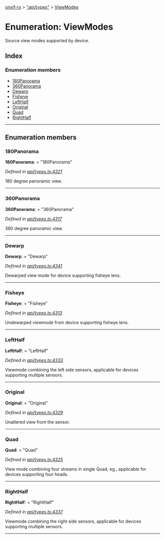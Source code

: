 [onvif-rx](../README.md) > ["api/types"](../modules/_api_types_.md) > [ViewModes](../enums/_api_types_.viewmodes.md)

# Enumeration: ViewModes

Source view modes supported by device.

## Index

### Enumeration members

* [180Panorama](_api_types_.viewmodes.md#180panorama)
* [360Panorama](_api_types_.viewmodes.md#360panorama)
* [Dewarp](_api_types_.viewmodes.md#dewarp)
* [Fisheye](_api_types_.viewmodes.md#fisheye)
* [LeftHalf](_api_types_.viewmodes.md#lefthalf)
* [Original](_api_types_.viewmodes.md#original)
* [Quad](_api_types_.viewmodes.md#quad)
* [RightHalf](_api_types_.viewmodes.md#righthalf)

---

## Enumeration members

<a id="180panorama"></a>

###  180Panorama

**180Panorama**:  = "180Panorama"

*Defined in [api/types.ts:4321](https://github.com/patrickmichalina/onvif-rx/blob/1596479/src/api/types.ts#L4321)*

180 degree panoramic view.

___
<a id="360panorama"></a>

###  360Panorama

**360Panorama**:  = "360Panorama"

*Defined in [api/types.ts:4317](https://github.com/patrickmichalina/onvif-rx/blob/1596479/src/api/types.ts#L4317)*

360 degree panoramic view.

___
<a id="dewarp"></a>

###  Dewarp

**Dewarp**:  = "Dewarp"

*Defined in [api/types.ts:4341](https://github.com/patrickmichalina/onvif-rx/blob/1596479/src/api/types.ts#L4341)*

Dewarped view mode for device supporting fisheye lens.

___
<a id="fisheye"></a>

###  Fisheye

**Fisheye**:  = "Fisheye"

*Defined in [api/types.ts:4313](https://github.com/patrickmichalina/onvif-rx/blob/1596479/src/api/types.ts#L4313)*

Undewarped viewmode from device supporting fisheye lens.

___
<a id="lefthalf"></a>

###  LeftHalf

**LeftHalf**:  = "LeftHalf"

*Defined in [api/types.ts:4333](https://github.com/patrickmichalina/onvif-rx/blob/1596479/src/api/types.ts#L4333)*

Viewmode combining the left side sensors, applicable for devices supporting multiple sensors.

___
<a id="original"></a>

###  Original

**Original**:  = "Original"

*Defined in [api/types.ts:4329](https://github.com/patrickmichalina/onvif-rx/blob/1596479/src/api/types.ts#L4329)*

Unaltered view from the sensor.

___
<a id="quad"></a>

###  Quad

**Quad**:  = "Quad"

*Defined in [api/types.ts:4325](https://github.com/patrickmichalina/onvif-rx/blob/1596479/src/api/types.ts#L4325)*

View mode combining four streams in single Quad, eg., applicable for devices supporting four heads.

___
<a id="righthalf"></a>

###  RightHalf

**RightHalf**:  = "RightHalf"

*Defined in [api/types.ts:4337](https://github.com/patrickmichalina/onvif-rx/blob/1596479/src/api/types.ts#L4337)*

Viewmode combining the right side sensors, applicable for devices supporting multiple sensors.

___

